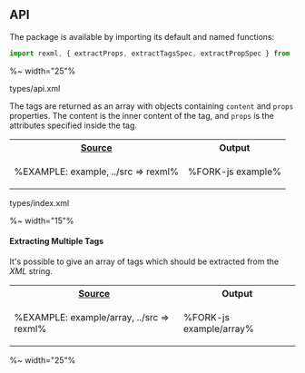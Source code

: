 ## API

The package is available by importing its default and named functions:

```js
import rexml, { extractProps, extractTagsSpec, extractPropSpec } from 'rexml'
```

%~ width="25"%

<typedef level="3" noArgTypesInToc>types/api.xml</typedef>

The tags are returned as an array with objects containing `content` and `props` properties. The content is the inner content of the tag, and `props` is the attributes specified inside the tag.

<table>
<tr><th><a href="example/index.js">Source</a></th><th>Output</th></tr>
<!-- block-start -->
<tr><td>

%EXAMPLE: example, ../src => rexml%
</td>
<td>

%FORK-js example%
</td></tr>
</table>

<typedef>types/index.xml</typedef>

%~ width="15"%

#### Extracting Multiple Tags

It's possible to give an array of tags which should be extracted from the _XML_ string.

<table>
<tr><th><a href="example/array.js">Source</a></th><th>Output</th></tr>
<!-- block-start -->
<tr><td>

%EXAMPLE: example/array, ../src => rexml%
</td>
<td>

%FORK-js example/array%
</td></tr>
</table>


%~ width="25"%